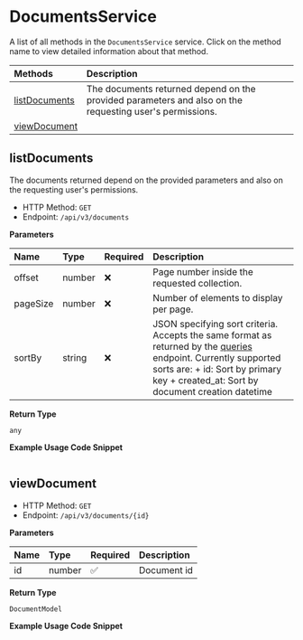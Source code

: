# DocumentsService

A list of all methods in the `DocumentsService` service. Click on the method name to view detailed information about that method.

| Methods                         | Description                                                                                             |
| :------------------------------ | :------------------------------------------------------------------------------------------------------ |
| [listDocuments](#listdocuments) | The documents returned depend on the provided parameters and also on the requesting user's permissions. |
| [viewDocument](#viewdocument)   |                                                                                                         |

## listDocuments

The documents returned depend on the provided parameters and also on the requesting user's permissions.

- HTTP Method: `GET`
- Endpoint: `/api/v3/documents`

**Parameters**

| Name     | Type   | Required | Description                                                                                                                                                                                                                                                      |
| :------- | :----- | :------- | :--------------------------------------------------------------------------------------------------------------------------------------------------------------------------------------------------------------------------------------------------------------- |
| offset   | number | ❌       | Page number inside the requested collection.                                                                                                                                                                                                                     |
| pageSize | number | ❌       | Number of elements to display per page.                                                                                                                                                                                                                          |
| sortBy   | string | ❌       | JSON specifying sort criteria. Accepts the same format as returned by the [queries](https://www.openproject.org/docs/api/endpoints/queries/) endpoint. Currently supported sorts are: + id: Sort by primary key + created_at: Sort by document creation datetime |

**Return Type**

`any`

**Example Usage Code Snippet**

```mcp

```

## viewDocument

- HTTP Method: `GET`
- Endpoint: `/api/v3/documents/{id}`

**Parameters**

| Name | Type   | Required | Description |
| :--- | :----- | :------- | :---------- |
| id   | number | ✅       | Document id |

**Return Type**

`DocumentModel`

**Example Usage Code Snippet**

```mcp

```

<!-- This file was generated by liblab | https://liblab.com/ -->
